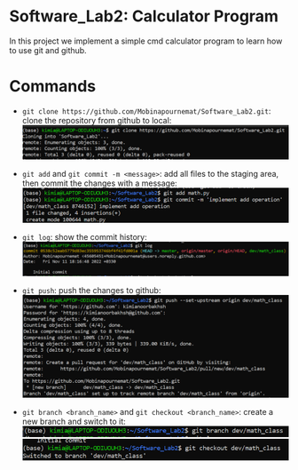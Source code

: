 # Software_Lab2: Calculator Program
In this project we implement a simple cmd calculator program to learn how to use git and github.

# Commands
- `git clone https://github.com/Mobinapournemat/Software_Lab2.git`: clone the repository from github to local:
    ![](screenshots/clone.png)

- `git add` and `git commit -m <message>`: add all files to the staging area, then commit the changes with a message:
    ![](screenshots/add_commit.png)

- `git log`: show the commit history:
    ![](screenshots/log.png) 

- `git push`: push the changes to github:
    ![](screenshots/push.png)

- `git branch <branch_name>` and `git checkout <branch_name>`: create a new branch and switch to it:
    ![](screenshots/branch.png)
    ![](screenshots/checkout.png)



